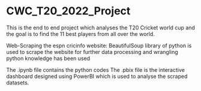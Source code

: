 # CWC_T20_2022_Project
This is the end to end project which analyses the T20 Cricket world cup and the goal is to find the 11 best players from all over the world.

Web-Scraping the espn cricinfo website:
BeautifulSoup library of python is used to scrape the website
for further data processing and wrangling python knowledge has been used

The .ipynb file contains the python codes 
The .pbix file is the interactive dashboard designed using PowerBI which is used to analyse the scraped datasets.
